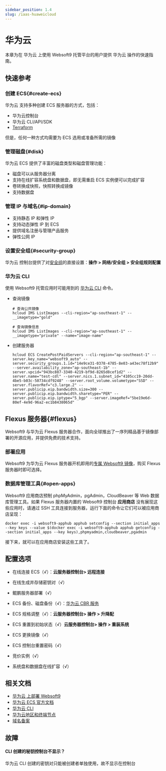```yaml
---
sidebar_position: 1.4
slug: /iaas-huaweicloud
---
```


# 华为云

本章为在 华为云 上使用 Websoft9 托管平台的用户提供 华为云 操作的快速指南。

## 快速参考

### 创建 ECS{#create-ecs}

华为云 支持多种创建 ECS 服务器的方式，包括：

- 华为云控制台
- 华为云 CLI/API/SDK
- [Terraform](https://www.huaweicloud.com/product/aos.html)

但是，任何一种方式均需要为 ECS 选用或准备所需的镜像

### 管理磁盘{#disk}

华为云 ECS 提供了丰富的磁盘类型和磁盘管理功能：  

- 磁盘可以从服务器分离
- 支持在线扩容系统盘和数据盘，即无需重启 ECS 实例便可以完成扩容
- 卷转换成快照，快照转换成镜像
- 支持数据盘


### 管理 IP 与域名{#ip-domain}

- 支持静态 IP 和弹性 IP
- 支持动态弹性 IP 到 ECS
- 提供域名注册与管理产品服务
- 弹性公网 IP 


### 设置安全组{#security-group}

华为云 控制台提供了对[安全组](https://support.huaweicloud.com/usermanual-ecs/zh-cn_topic_0030878383.html)的直接设置：**操作 > 网络/安全组 > 安全组规则配置**


### 华为云 CLI

使用 Websoft9 托管应用时可能用到的 [华为云 CLI](https://support.huaweicloud.com/hcli/index.html) 命令。  

- 查询镜像
    ```
    # 查询公共镜像
    hcloud IMS ListImages --cli-region="ap-southeast-1" --__imagetype="gold"

    # 查询镜像信息
    hcloud IMS ListImages --cli-region="ap-southeast-1" --__imagetype="private" --name="image-name"
    ```

- 创建服务器

  ```
  hcloud ECS CreatePostPaidServers --cli-region="ap-southeast-1" --server.key_name="websoft9_auto" --server.security_groups.1.id="14e9ce31-0378-4785-8e03-a43ec78f12b9" --server.availability_zone="ap-southeast-1b" --server.vpcid="943bc887-3340-4219-bf9d-8265d8cef1d2" --server.name="test-cdl" --server.nics.1.subnet_id="4105cc19-20dd-4be5-b03c-50734cdf9248" --server.root_volume.volumetype="SSD" --server.flavorRef="c3.large.2" --server.publicip.eip.bandwidth.size=300 --server.publicip.eip.bandwidth.sharetype="PER" --server.publicip.eip.iptype="5_bgp" --server.imageRef="5be19e6d-80ef-4e9d-96a2-ec1b8438065d"
  ```

## Flexus 服务器{#flexus}

Websoft9 与华为云 Flexus 服务器合作，面向全球推出了一序列精品基于镜像部署的开源应用，并提供免费的技术支持。

### 部署应用

Websoft9 为华为云 Flexus 服务器开机即用的[专属 Websoft9 镜像](https://support.huaweicloud.com/bestpractice-hecs/bp_overview.html)，购买 Flexus 服务器时即可选择。  

### 数据库管理工具{#open-apps}

Websoft9 应用商店预制 phpMyAdmin，pgAdmin，CloudBeaver 等 Web 数据库管理工具。如果 Flexus 服务器内置的 Websoft9 控制台 **应用商店** 没有展现这些应用时，请通过 SSH 工具连接到服务器，运行下面的命令让它们可以被应用商店呈现：

```
docker exec -i websoft9-apphub apphub setconfig --section initial_apps --key keys --value $(docker exec -i websoft9-apphub apphub getconfig --section initial_apps --key keys),phpmyadmin,cloudbeaver,pgadmin
```

接下来，就可以在应用商店安装这些工具了。   


## 配置选项

- 在线连接 ECS（√）：**云服务器控制台> 远程连接**

- 在线生成并存储密钥对（√）

- 鲲鹏服务器部署（√）

- ECS 备份、磁盘备份（√）：[华为云 CBR 服务](https://www.huaweicloud.com/product/cbr.html)

- ECS 规格调整（√）：**云服务器控制台> 操作 > 升降配**

- ECS 重置到初始状态（√）**云服务器控制台> 操作 > 重装系统**

- ECS 更换镜像（√）

- ECS 控制台重置密码（√）

- 竞价实例（√）

- 系统盘和数据盘在线扩容（√）


## 相关文档

- [华为云 上部署 Websoft9](./install/huaweicloud)
- [华为云 ECS 官方文档](https://support.huaweicloud.com/ecs/index.html)
- [华为云 CLI](https://support.huaweicloud.com/hcli/index.html)
- [华为云地区和终端节点](https://developer.huaweicloud.com/endpoint)
- [域名备案](https://beian.huaweicloud.com/)

## 故障

#### CLI 创建的秘钥控制台不显示？

华为云 CLI 创建的密钥对只能被创建者单独使用，故不显示在控制台